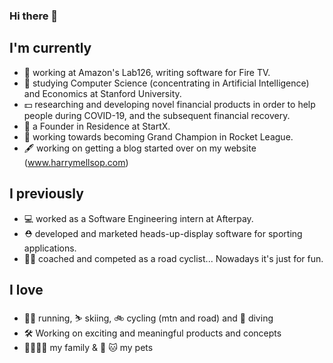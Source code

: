 ### Hi there 👋

<!--
**HarryMellsop/HarryMellsop** is a ✨ _special_ ✨ repository because its `README.md` (this file) appears on your GitHub profile.

Here are some ideas to get you started: -->

## I'm currently

- 🔭 working at Amazon's Lab126, writing software for Fire TV.
- 🤖 studying Computer Science (concentrating in Artificial Intelligence) and Economics at Stanford University.
- 💵 researching and developing novel financial products in order to help people during COVID-19, and the subsequent financial recovery.
- 🌱 a Founder in Residence at StartX.
- 🚗 working towards becoming Grand Champion in Rocket League.
- 🖋 working on getting a blog started over on my website (www.harrymellsop.com)

## I previously
- 💻 worked as a Software Engineering intern at Afterpay.
- ⛑ developed and marketed heads-up-display software for sporting applications.
- 🚴‍♂️ coached and competed as a road cyclist...  Nowadays it's just for fun.

## I love
- 🏃‍♂️ running, ⛷ skiing, 🚲 cycling (mtn and road) and 🤿 diving
- 🛠 Working on exciting and meaningful products and concepts
- 👨‍👩‍👧‍👦 my family & 🐶 🐱 my pets
